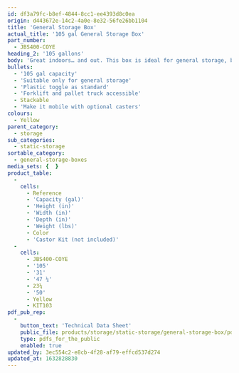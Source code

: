 ```yaml
---
id: df3a79fc-b8ef-4844-8cc1-ee4393d8c0ea
origin: d443672e-14c2-4a0e-8e32-56fe26bb1104
title: 'General Storage Box'
actual_title: '105 gal General Storage Box'
part_number:
  - JBS400-COYE
heading_2: '105 gallons'
body: 'Great indoors… and out. This box is ideal for general storage, boasting a generous capacity of 105 gallons.'
bullets:
  - '105 gal capacity'
  - 'Suitable only for general storage'
  - 'Plastic toggle as standard'
  - 'Forklift and pallet truck accessible'
  - Stackable
  - 'Make it mobile with optional casters'
colours:
  - Yellow
parent_category:
  - storage
sub_categories:
  - static-storage
sortable_category:
  - general-storage-boxes
media_sets: {  }
product_table:
  -
    cells:
      - Reference
      - 'Capacity (gal)'
      - 'Height (in)'
      - 'Width (in)'
      - 'Depth (in)'
      - 'Weight (lbs)'
      - Color
      - 'Castor Kit (not included)'
  -
    cells:
      - JBS400-COYE
      - '105'
      - '31'
      - '47 ¼'
      - 23¼
      - '50'
      - Yellow
      - KIT103
pdf_pub_rep:
  -
    button_text: 'Technical Data Sheet'
    public_file: products/storage/static-storage/general-storage-box/pdf-lr/ST-General-Storage-Box-TD_US.pdf
    type: pdfs_for_the_public
    enabled: true
updated_by: 3ec554c2-e8cb-4f28-af79-effcd537d274
updated_at: 1632828830
---
```

